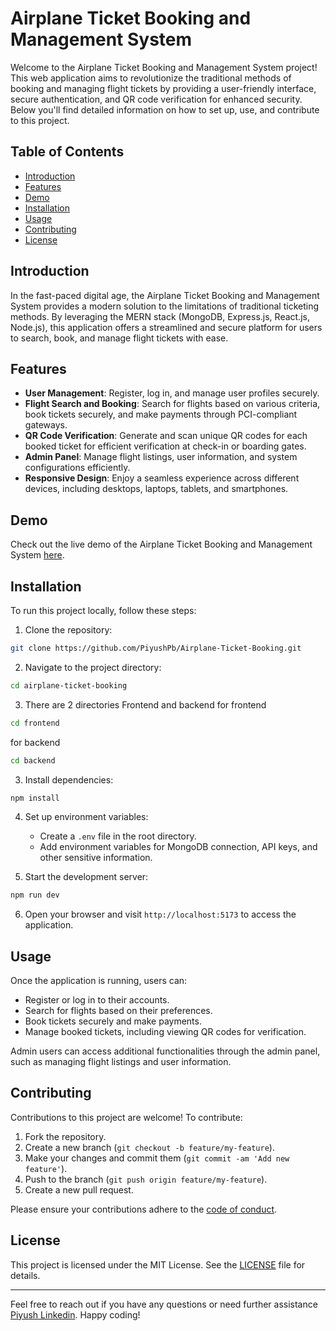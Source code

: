 # Airplane Ticket Booking and Management System

Welcome to the Airplane Ticket Booking and Management System project! This web application aims to revolutionize the traditional methods of booking and managing flight tickets by providing a user-friendly interface, secure authentication, and QR code verification for enhanced security. Below you'll find detailed information on how to set up, use, and contribute to this project.

## Table of Contents

- [Introduction](#introduction)
- [Features](#features)
- [Demo](#demo)
- [Installation](#installation)
- [Usage](#usage)
- [Contributing](#contributing)
- [License](#license)

## Introduction

In the fast-paced digital age, the Airplane Ticket Booking and Management System provides a modern solution to the limitations of traditional ticketing methods. By leveraging the MERN stack (MongoDB, Express.js, React.js, Node.js), this application offers a streamlined and secure platform for users to search, book, and manage flight tickets with ease.

## Features

- **User Management**: Register, log in, and manage user profiles securely.
- **Flight Search and Booking**: Search for flights based on various criteria, book tickets securely, and make payments through PCI-compliant gateways.
- **QR Code Verification**: Generate and scan unique QR codes for each booked ticket for efficient verification at check-in or boarding gates.
- **Admin Panel**: Manage flight listings, user information, and system configurations efficiently.
- **Responsive Design**: Enjoy a seamless experience across different devices, including desktops, laptops, tablets, and smartphones.

## Demo

Check out the live demo of the Airplane Ticket Booking and Management System [here](https://abvssystem.web.app/).

## Installation

To run this project locally, follow these steps:

1. Clone the repository:

```bash
git clone https://github.com/PiyushPb/Airplane-Ticket-Booking.git
```

2. Navigate to the project directory:

```bash
cd airplane-ticket-booking
```

3. There are 2 directories Frontend and backend
for frontend
```bash
cd frontend
```

for backend
```bash
cd backend
```

3. Install dependencies:

```bash
npm install
```

4. Set up environment variables:
   - Create a `.env` file in the root directory.
   - Add environment variables for MongoDB connection, API keys, and other sensitive information.

5. Start the development server:

```bash
npm run dev
```

6. Open your browser and visit `http://localhost:5173` to access the application.

## Usage

Once the application is running, users can:

- Register or log in to their accounts.
- Search for flights based on their preferences.
- Book tickets securely and make payments.
- Manage booked tickets, including viewing QR codes for verification.

Admin users can access additional functionalities through the admin panel, such as managing flight listings and user information.

## Contributing

Contributions to this project are welcome! To contribute:

1. Fork the repository.
2. Create a new branch (`git checkout -b feature/my-feature`).
3. Make your changes and commit them (`git commit -am 'Add new feature'`).
4. Push to the branch (`git push origin feature/my-feature`).
5. Create a new pull request.

Please ensure your contributions adhere to the [code of conduct](CODE_OF_CONDUCT.md).

## License

This project is licensed under the MIT License. See the [LICENSE](LICENSE) file for details.

---

Feel free to reach out if you have any questions or need further assistance [Piyush Linkedin](https://www.linkedin.com/in/piyushpardeshi/). Happy coding!
